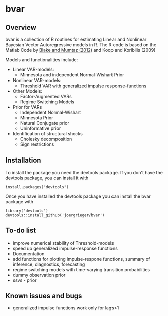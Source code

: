 # bvar

## Overview

bvar is a collection of R routines for estimating Linear and Nonlinear Bayesian Vector Autoregressive models in R. The R code is based on the Matlab Code by [Blake and Mumtaz (2012)](http://www.bankofengland.co.uk/education/Pages/ccbs/technical_handbooks/techbook4.aspx) and Koop and Koribilis (2009)

Models and functionalities include:

* Linear VAR-models:
    * Minnesota and independent Normal-Wishart Prior
* Nonlinear VAR-models:
    * Threshold VAR with generalized impulse response-functions
* Other Models:
	* Factor-Augmented VARs
	* Regime Switching Models
* Prior for VARs
    * Independent Normal-Wishart
	* Minnesota Prior
	* Natural Conjugate prior
	* Uninformative prior 
* Identification of structural shocks
    * Cholesky decomposition
	* Sign restrictions
    
## Installation

To install the package you need the devtools package. If you don't have the devtools package, you can install it with

    install.packages("devtools")

Once you have installed the devtools package you can install the bvar package with

    library('devtools')
    devtools::install_github('joergrieger/bvar')
	
## To-do list

* improve numerical stability of Threshold-models
* speed up generalized impulse-response functions
* Documentation
* add functions for plotting impulse-respone functions, summary of inference, diagnostics, forecasting
* regime switching models with time-varying transition probabilities
* dummy observation prior
* ssvs - prior 


## Known issues and bugs

* generalized impulse functions work only for lags>1


